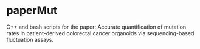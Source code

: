 # paperMut
C++ and bash scripts for the paper: Accurate quantification of mutation rates in patient-derived colorectal cancer organoids via sequencing-based fluctuation assays.
